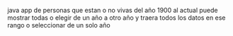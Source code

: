java app de personas que estan o no vivas del año 1900 al actual
puede mostrar todas o elegir de un año a otro año y traera todos los datos en ese rango
o seleccionar de un solo año 
